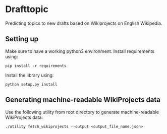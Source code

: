 # Drafttopic

Predicting topics to new drafts based on Wikiprojects on English Wikipedia.

## Setting up

Make sure to have a working python3 environment.
Install requirements using:

```
pip install -r requirements
```

Install the library using:

```
python setup.py install
```

## Generating machine-readable WikiProjects data

Use the following utility from root directory to generate machine-readable WikiProjects data:

```
./utility fetch_wikiprojects --output <output_file_name.json>
```
